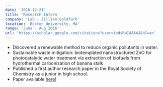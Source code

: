 ```yaml
---
date: '2016-12-21'
title: 'Research Intern'
company: 'Lab - Jillian Goldfarb'
location: 'Boston University, MA'
range: 'June - Aug 2016'
url: 'https://scholar.google.com/citations?user=todsRwIAAAAJ&hl=en'
---
```


- Discovered a renewable method to reduce organic pollutants in water.
- Sustainable waste mitigation: biotemplated nanostructured ZnO for photocatalytic water treatment via extraction of biofuels from hydrothermal carbonization of banana stalk
- Published a first author research paper in the Royal Society of Chemistry as a junior in high school.
- Paper available [here!](http://sites.bu.edu/eme2/files/2016/11/Upneja-et-al-2016.pdf)
